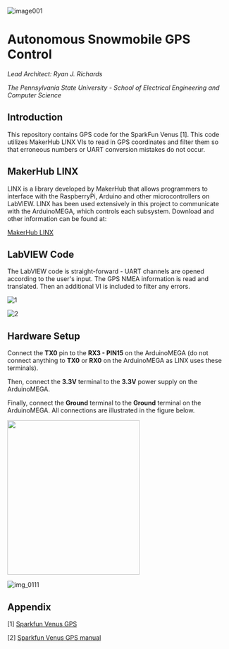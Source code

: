 ![image001](https://user-images.githubusercontent.com/23239868/28748600-b190782c-7489-11e7-82ae-55db54c94050.jpg)
# Autonomous Snowmobile GPS Control #

*Lead Architect: Ryan J. Richards*

*The Pennsylvania State University - School of Electrical Engineering and Computer Science*

## Introduction ##

This repository contains GPS code for the SparkFun Venus [1]. This code utilizes MakerHub LINX VIs to read in GPS coordinates and filter them so that erroneous numbers or UART conversion mistakes do not occur.

## MakerHub LINX ##

LINX is a library developed by MakerHub that allows programmers to interface with the RaspberryPi, Arduino and other microcontrollers on LabVIEW. LINX has been used extensively in this project to communicate with the ArduinoMEGA, which controls each subsystem. Download and other information can be found at:

[MakerHub LINX](http://sine.ni.com/nips/cds/view/p/lang/en/nid/212478)


## LabVIEW Code ##

The LabVIEW code is straight-forward - UART channels are opened according to the user's input. The GPS NMEA information is read and translated. Then an additional VI is included to filter any errors.

![1](https://user-images.githubusercontent.com/23239868/28682555-6c485aec-72cb-11e7-8639-a4727b23f573.PNG)

![2](https://user-images.githubusercontent.com/23239868/28682707-f2c9e5a4-72cb-11e7-90b6-f4e554a34228.PNG)


## Hardware Setup ##

Connect the **TX0** pin to the **RX3 - PIN15** on the ArduinoMEGA (do not connect anything to **TX0** or **RX0** on the ArduinoMEGA as LINX uses these terminals).

Then, connect the **3.3V** terminal to the **3.3V** power supply on the ArduinoMEGA.

Finally, connect the **Ground** terminal to the **Ground** terminal on the ArduinoMEGA. All connections are illustrated in the figure below.

<img src="https://user-images.githubusercontent.com/23239868/28582964-71499c8c-7135-11e7-9288-09ad126642ab.jpg" height="350" width="300">

![img_0111](https://user-images.githubusercontent.com/23239868/28731649-bbcf9a44-73a2-11e7-8fa2-40e4c91b541e.JPG)


## Appendix ##

[1] [Sparkfun Venus GPS](https://www.sparkfun.com/products/11058)

[2] [Sparkfun Venus GPS manual](https://cdn.sparkfun.com/datasheets/Sensors/GPS/Venus/638/doc/Venus638FLPx_DS_v07.pdf)

